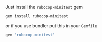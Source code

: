 Just install the `rubocop-minitest` gem

```sh
gem install rubocop-minitest
```

or if you use bundler put this in your `Gemfile`

```ruby
gem 'rubocop-minitest'
```
